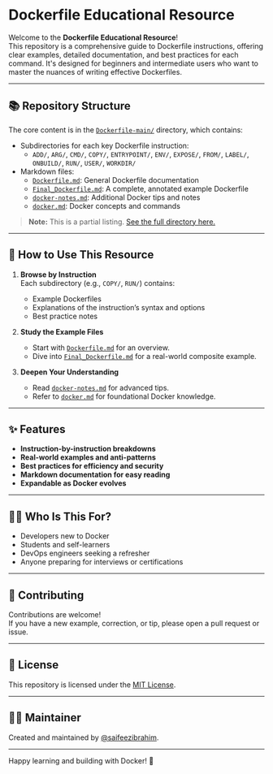 # Dockerfile Educational Resource

Welcome to the **Dockerfile Educational Resource**!  
This repository is a comprehensive guide to Dockerfile instructions, offering clear examples, detailed documentation, and best practices for each command. It's designed for beginners and intermediate users who want to master the nuances of writing effective Dockerfiles.

---

## 📚 Repository Structure

The core content is in the [`Dockerfile-main/`](https://github.com/saifeezibrahim/Dockerfile/tree/main/Dockerfile-main) directory, which contains:

- Subdirectories for each key Dockerfile instruction:
  - `ADD/`, `ARG/`, `CMD/`, `COPY/`, `ENTRYPOINT/`, `ENV/`, `EXPOSE/`, `FROM/`, `LABEL/`, `ONBUILD/`, `RUN/`, `USER/`, `WORKDIR/`
- Markdown files:
  - [`Dockerfile.md`](https://github.com/saifeezibrahim/Dockerfile/blob/main/Dockerfile-main/Dockerfile.md): General Dockerfile documentation
  - [`Final_Dockerfile.md`](https://github.com/saifeezibrahim/Dockerfile/blob/main/Dockerfile-main/Final_Dockerfile.md): A complete, annotated example Dockerfile
  - [`docker-notes.md`](https://github.com/saifeezibrahim/Dockerfile/blob/main/Dockerfile-main/docker-notes.md): Additional Docker tips and notes
  - [`docker.md`](https://github.com/saifeezibrahim/Dockerfile/blob/main/Dockerfile-main/docker.md): Docker concepts and commands

> **Note:** This is a partial listing. [See the full directory here.](https://github.com/saifeezibrahim/Dockerfile/tree/main/Dockerfile-main)

---

## 🚀 How to Use This Resource

1. **Browse by Instruction**  
   Each subdirectory (e.g., `COPY/`, `RUN/`) contains:
   - Example Dockerfiles
   - Explanations of the instruction’s syntax and options
   - Best practice notes

2. **Study the Example Files**  
   - Start with [`Dockerfile.md`](https://github.com/saifeezibrahim/Dockerfile/blob/main/Dockerfile-main/Dockerfile.md) for an overview.
   - Dive into [`Final_Dockerfile.md`](https://github.com/saifeezibrahim/Dockerfile/blob/main/Dockerfile-main/Final_Dockerfile.md) for a real-world composite example.

3. **Deepen Your Understanding**  
   - Read [`docker-notes.md`](https://github.com/saifeezibrahim/Dockerfile/blob/main/Dockerfile-main/docker-notes.md) for advanced tips.
   - Refer to [`docker.md`](https://github.com/saifeezibrahim/Dockerfile/blob/main/Dockerfile-main/docker.md) for foundational Docker knowledge.

---

## ✨ Features

- **Instruction-by-instruction breakdowns**
- **Real-world examples and anti-patterns**
- **Best practices for efficiency and security**
- **Markdown documentation for easy reading**
- **Expandable as Docker evolves**

---

## 🧑‍💻 Who Is This For?

- Developers new to Docker
- Students and self-learners
- DevOps engineers seeking a refresher
- Anyone preparing for interviews or certifications

---

## 🤝 Contributing

Contributions are welcome!  
If you have a new example, correction, or tip, please open a pull request or issue.

---

## 📄 License

This repository is licensed under the [MIT License](LICENSE).

---

## 🙋‍♂️ Maintainer

Created and maintained by [@saifeezibrahim](https://github.com/saifeezibrahim).

---

Happy learning and building with Docker! 🚢
